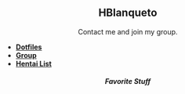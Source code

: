 
<h2 align="center">HBlanqueto</h2>
<p align="center">Contact me and join my group.</p>

- **[Dotfiles](https://github.com/Hblanqueto/The-Sensuals-Dotfiles)**
- **[Group](https://www.facebook.com/groups/3401196263237743)**
- **[Hentai List](https://www.youtube.com/watch?v=WQRObrOqXho)**

<h5 align="center">Favorite Stuff</h2>
